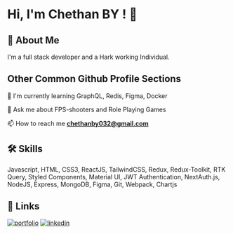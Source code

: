 # Hi, I'm Chethan BY ! 👋


## 🚀 About Me
I'm a full stack developer and a Hark working Individual.


## Other Common Github Profile Sections

🧠 I'm currently learning GraphQL, Redis, Figma, Docker

💬 Ask me about FPS-shooters and Role Playing Games

📫 How to reach me **chethanby032@gmail.com**




## 🛠 Skills
Javascript, HTML, CSS3, ReactJS, TailwindCSS, Redux, Redux-Toolkit, RTK Query, Styled Components, Material UI, JWT Authentication, NextAuth.js, NodeJS, Express, MongoDB, Figma, Git, Webpack, Chartjs


## 🔗 Links
[![portfolio](https://img.shields.io/badge/my_portfolio-000?style=for-the-badge&logo=ko-fi&logoColor=white)]()
[![linkedin](https://img.shields.io/badge/linkedin-0A66C2?style=for-the-badge&logo=linkedin&logoColor=white)](https://www.linkedin.com/in/chethan-by-a34891180/)

